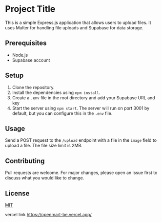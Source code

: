 # Project Title

This is a simple Express.js application that allows users to upload files. It uses Multer for handling file uploads and Supabase for data storage.

## Prerequisites

- Node.js
- Supabase account

## Setup

1. Clone the repository.
2. Install the dependencies using `npm install`.
3. Create a `.env` file in the root directory and add your Supabase URL and key
4. Start the server using `npm start`. The server will run on port 3001 by default, but you can configure this in the `.env` file.

## Usage

Send a POST request to the `/upload` endpoint with a file in the `image` field to upload a file. The file size limit is 2MB.

## Contributing

Pull requests are welcome. For major changes, please open an issue first to discuss what you would like to change.

## License

[MIT](https://choosealicense.com/licenses/mit/)

vercel link https://openmart-be.vercel.app/